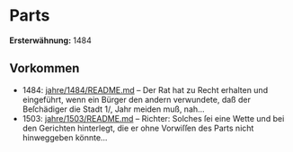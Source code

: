 # Parts

**Ersterwähnung:** 1484

## Vorkommen
- 1484: [jahre/1484/README.md](../jahre/1484/README.md) – Der Rat hat zu Recht erhalten und eingeführt, wenn
ein Bürger den andern verwundete, daß der Beſchädiger
die Stadt 1/, Jahr meiden muß, nah...
- 1503: [jahre/1503/README.md](../jahre/1503/README.md) – Richter:
Solches ſei eine Wette und bei den Gerichten hinterlegt,
die er ohne Vorwiſſen des Parts nicht hinweggeben könnte...
